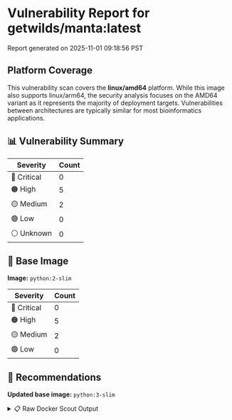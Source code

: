 # Vulnerability Report for getwilds/manta:latest

Report generated on 2025-11-01 09:18:56 PST

## Platform Coverage

This vulnerability scan covers the **linux/amd64** platform. While this image also supports linux/arm64, the security analysis focuses on the AMD64 variant as it represents the majority of deployment targets. Vulnerabilities between architectures are typically similar for most bioinformatics applications.

## 📊 Vulnerability Summary

| Severity | Count |
|----------|-------|
| 🔴 Critical | 0 |
| 🟠 High | 5 |
| 🟡 Medium | 2 |
| 🟢 Low | 0 |
| ⚪ Unknown | 0 |

## 🐳 Base Image

**Image:** `python:2-slim`

| Severity | Count |
|----------|-------|
| 🔴 Critical | 0 |
| 🟠 High | 5 |
| 🟡 Medium | 2 |
| 🟢 Low | 0 |

## 🔄 Recommendations

**Updated base image:** `python:3-slim`

<details>
<summary>📋 Raw Docker Scout Output</summary>

```text
Target             │  getwilds/manta:latest  │    0C     5H     2M     0L   
    digest           │  7da792967bac                   │                              
  Base image         │  python:2-slim                  │    0C     5H     2M     0L   
  Updated base image │  python:3-slim                  │    0C     0H     2M    20L   
                     │                                 │           -5           +20   

What's next:
    View vulnerabilities → docker scout cves getwilds/manta:latest
    View base image update recommendations → docker scout recommendations getwilds/manta:latest
    Include policy results in your quickview by supplying an organization → docker scout quickview getwilds/manta:latest --org <organization>
```
</details>

